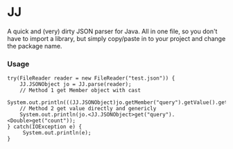 # JJ
A quick and (very) dirty JSON parser for Java. All in one file, so you don't have to import a library, but simply copy/paste in to your project and change the package name.

### Usage
    try(FileReader reader = new FileReader("test.json")) {
	    JJ.JSONObject jo = JJ.parse(reader);
		// Method 1 get Member object with cast
		System.out.println(((JJ.JSONObject)jo.getMember("query").getValue().getValue()).getMember("count"));
		// Method 2 get value directly and genericly
	    System.out.println(jo.<JJ.JSONObject>get("query").<Double>get("count"));
    } catch(IOException e) {
	     System.out.println(e);
    }

